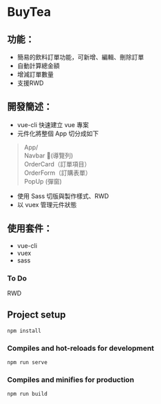 # BuyTea


## 功能：
- 簡易的飲料訂單功能，可新增、編輯、刪除訂單
- 自動計算總金額
- 增減訂單數量
- 支援RWD


## 開發簡述：

- vue-cli 快速建立 vue 專案
- 元件化將整個 App 切分成如下
> App/  
>  Navbar (導覽列)  
>  OrderCard（訂單項目）  
>  OrderForm（訂購表單）  
>  PopUp (彈窗)  
- 使用 Sass 切版與製作樣式、RWD
- 以 vuex 管理元件狀態


## 使用套件：
- vue-cli
- vuex
- sass


### To Do
RWD


## Project setup
```
npm install
```

### Compiles and hot-reloads for development
```
npm run serve
```

### Compiles and minifies for production
```
npm run build
```

